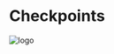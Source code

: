 # Checkpoints
 ![logo](https://user-images.githubusercontent.com/48725508/181080721-18b57f72-6d5a-454e-9dab-8e36958d5bc6.png)

